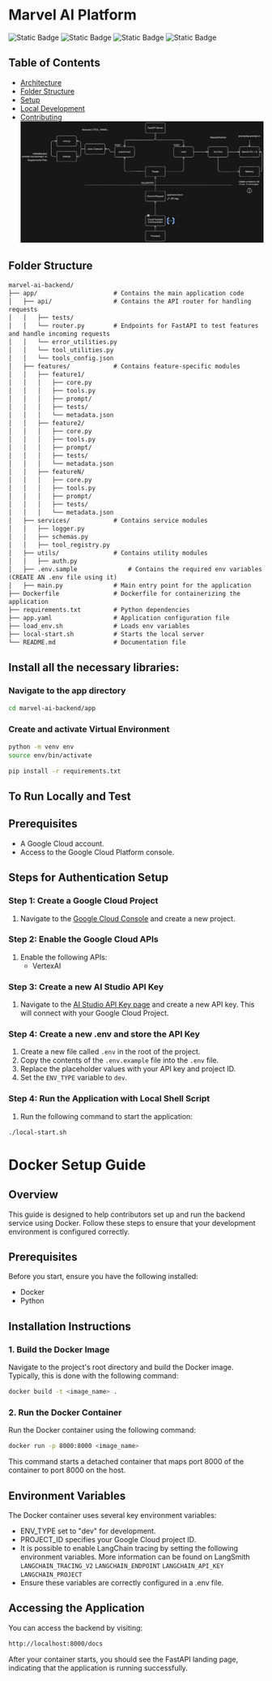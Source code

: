 # Marvel AI Platform

![Static Badge](https://img.shields.io/badge/v3.10.12-blue?logo=python&logoColor=yellow&labelColor=gray)
![Static Badge](https://img.shields.io/badge/Gemini%201.0-blue?logo=googlegemini&logoColor=blue&labelColor=gray)
![Static Badge](https://img.shields.io/badge/Vertex%20AI-blue?logo=googlecloud&logoColor=white&labelColor=gray)
![Static Badge](https://img.shields.io/badge/FastAPI-blue?logo=fastapi&logoColor=white&labelColor=gray)

## Table of Contents

- [Architecture](#Architecture)
- [Folder Structure](#folder-structure)
- [Setup](#Setup)
- [Local Development](#local-development)
- [Contributing](#Contributing)
  ![Architectural Diagram](diagram.png)

## Folder Structure

```plaintext
marvel-ai-backend/
├── app/                     # Contains the main application code
│   ├── api/                 # Contains the API router for handling requests
│   │   ├── tests/
│   │   └── router.py        # Endpoints for FastAPI to test features and handle incoming requests
│   │   └── error_utilities.py        
│   │   └── tool_utilities.py        
│   │   └── tools_config.json        
│   ├── features/            # Contains feature-specific modules
│   │   ├── feature1/
│   │   │   ├── core.py
│   │   │   ├── tools.py
│   │   │   ├── prompt/
│   │   │   ├── tests/
│   │   │   └── metadata.json
│   │   ├── feature2/
│   │   │   ├── core.py
│   │   │   ├── tools.py
│   │   │   ├── prompt/
│   │   │   ├── tests/
│   │   │   └── metadata.json
│   │   ├── featureN/
│   │   │   ├── core.py
│   │   │   ├── tools.py
│   │   │   ├── prompt/
│   │   │   ├── tests/
│   │   │   └── metadata.json
│   ├── services/            # Contains service modules
│   │   ├── logger.py
│   │   ├── schemas.py
│   │   ├── tool_registry.py
│   ├── utils/               # Contains utility modules
│   │   ├── auth.py
│   ├── .env.sample              # Contains the required env variables (CREATE AN .env file using it)
│   ├── main.py              # Main entry point for the application
├── Dockerfile               # Dockerfile for containerizing the application
├── requirements.txt         # Python dependencies 
├── app.yaml                 # Application configuration file
├── load_env.sh              # Loads env variables
├── local-start.sh           # Starts the local server
└── README.md                # Documentation file
```

## Install all the necessary libraries:

### Navigate to the app directory

```bash
cd marvel-ai-backend/app
```

### Create and activate Virtual Environment

```bash
python -m venv env
source env/bin/activate
```

```bash
pip install -r requirements.txt
```

## To Run Locally and Test

## Prerequisites

- A Google Cloud account.
- Access to the Google Cloud Platform console.

## Steps for Authentication Setup

### Step 1: Create a Google Cloud Project

1. Navigate to the [Google Cloud Console](https://console.cloud.google.com/) and create a new project.

### Step 2: Enable the Google Cloud APIs

1. Enable the following APIs:
   - VertexAI

### Step 3: Create a new AI Studio API Key

1. Navigate to the [AI Studio API Key page](https://aistudio.google.com/app/u/1/apikey) and create a new API key. This will connect with your Google Cloud Project.

### Step 4: Create a new .env and store the API Key

1. Create a new file called `.env` in the root of the project.
2. Copy the contents of the `.env.example` file into the `.env` file.
3. Replace the placeholder values with your API key and project ID.
4. Set the `ENV_TYPE` variable to `dev`.

### Step 4: Run the Application with Local Shell Script

1. Run the following command to start the application:

```bash
./local-start.sh
```

# Docker Setup Guide

## Overview

This guide is designed to help contributors set up and run the backend service using Docker. Follow these steps to ensure that your development environment is configured correctly.

## Prerequisites

Before you start, ensure you have the following installed:

- Docker
- Python

## Installation Instructions

### 1. Build the Docker Image

Navigate to the project's root directory and build the Docker image. Typically, this is done with the following command:

```Bash
docker build -t <image_name> .
```

### 2. Run the Docker Container

Run the Docker container using the following command:

```bash
docker run -p 8000:8000 <image_name>
```

This command starts a detached container that maps port 8000 of the container to port 8000 on the host.

## Environment Variables

The Docker container uses several key environment variables:

- ENV_TYPE set to "dev" for development.
- PROJECT_ID specifies your Google Cloud project ID.
- It is possible to enable LangChain tracing by setting the following environment variables. More information can be found on LangSmith
  `LANGCHAIN_TRACING_V2`
  `LANGCHAIN_ENDPOINT`
  `LANGCHAIN_API_KEY`
  `LANGCHAIN_PROJECT`
- Ensure these variables are correctly configured in a .env file.

## Accessing the Application

You can access the backend by visiting:

```Bash
http://localhost:8000/docs
```

After your container starts, you should see the FastAPI landing page, indicating that the application is running successfully.
